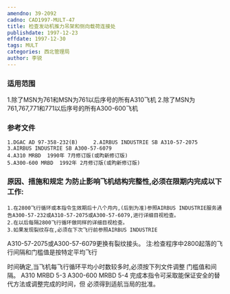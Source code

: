 ```yaml
---
amendno: 39-2092
cadno: CAD1997-MULT-47
title: 检查发动机推力吊架和侧向载荷连接处
publishdate: 1997-12-23
effdate: 1997-12-30
tags: MULT
categories: 西北管理局
author: 李锐
---
```


### 适用范围 
1.除了MSN为761和MSN为761以后序号的所有A310飞机
2.除了MSN为761,767,771和771以后序号的所有A300-600飞机

<!--more-->
### 参考文件
    1.DGAC AD 97-358-232(B)     2.AIRBUS INDUSTRIE SB A310-57-2075     3.AIRBUS INDUSTRIE SB A300-57-6079 
    4.A310 MRBD  1990年 7月修订版(或昀新修订版) 
    5.A300-600 MRBD  1992年 2月修订版(或昀新修订版) 

### 原因、措施和规定 为防止影响飞机结构完整性,必须在限期内完成以下工作: 
    1.在2800飞行循环或本指令生效期后十八个月内,(后到为准)参照AIRBUS INDUSTRIE服务通告A300-57-232或A310-57-2075或A300-57-6079,进行详细目视检查。 
    2.在以后每隔2800飞行循环做同样的详细目视检查。   
    3.如果发现裂纹存在,必须在下次飞行前参照AIRBUS INDUSTRIE 

A310-57-2075或A300-57-6079更换有裂纹接头。     注:检查程序中2800起落的飞行间隔和门槛值是按特定平均飞行
       
时间确定,当飞机每飞行循环平均小时数较多时,必须按下列文件调整
门槛值和间隔。 A310 MRBD 5-3 A300-600 MRBD 5-4     完成本指令可采取能保证安全的替代方法或调整完成的时间，但
必须得到适航当局的批准。
